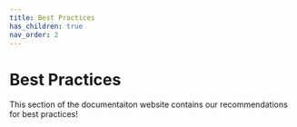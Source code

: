 ```yaml
---
title: Best Practices
has_children: true
nav_order: 2
---
```


# Best Practices

This section of the documentaiton website contains our recommendations for best practices!
